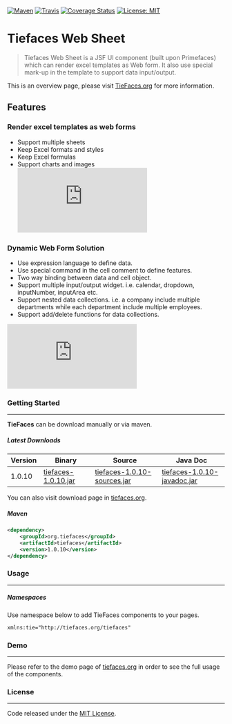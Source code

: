 [![Maven](https://maven-badges.herokuapp.com/maven-central/org.tiefaces/tiefaces/badge.svg)](https://maven-badges.herokuapp.com/maven-central/org.tiefaces/tiefaces)
[![Travis](https://travis-ci.org/tiefaces/TieFaces.svg?branch=master)](https://travis-ci.org/tiefaces/TieFaces)
[![Coverage Status](https://coveralls.io/repos/github/tiefaces/TieFaces/badge.svg)](https://coveralls.io/github/tiefaces/TieFaces)
[![License: MIT](https://img.shields.io/badge/License-MIT-brightgreen.svg)](https://opensource.org/licenses/MIT)

# Tiefaces Web Sheet

> Tiefaces Web Sheet is a JSF UI component (built upon Primefaces) which can render excel templates as Web form. It also use special mark-up in the template to support data input/output. 

This is an overview page, please visit [TieFaces.org](http://tiefaces.org) for more information.

## Features
### Render excel templates as web forms
  - Support multiple sheets
  - Keep Excel formats and styles
  - Keep Excel formulas
  - Support charts and images
![Render excel as web form](http://showcase-tiefaces.rhcloud.com/javax.faces.resource/img/websheet1.png.xhtml?ln=showcase)

### Dynamic Web Form Solution
- Use expression language to define data.
- Use special command in the cell comment to define features.
- Two way binding between data and cell object.
- Support multiple input/output widget. i.e. calendar, dropdown, inputNumber, inputArea etc.
- Support nested data collections. i.e. a company include multiple departments while each department include multiple employees.
- Support add/delete functions for data collections.

![Dynamic web solution](http://showcase-tiefaces.rhcloud.com/javax.faces.resource/img/websheet2.png.xhtml?ln=showcase)

### Getting Started
***

**TieFaces** can be download manually or via maven.  

##### Latest Downloads
Version | Binary | Source | Java Doc 
------------ | -------------  | ------------- | -------------  
1.0.10 | [tiefaces-1.0.10.jar](http://central.maven.org/maven2/org/tiefaces/tiefaces/1.0.10/tiefaces-1.0.10.jar) | [tiefaces-1.0.10-sources.jar](http://central.maven.org/maven2/org/tiefaces/tiefaces/1.0.10/tiefaces-1.0.10-sources.jar) | [tiefaces-1.0.10-javadoc.jar](http://central.maven.org/maven2/org/tiefaces/tiefaces/1.0.10/tiefaces-1.0.10-javadoc.jar)

You can also visit download page in [tiefaces.org](http://www.tiefaces.org/).

##### Maven

```xml
<dependency>  
    <groupId>org.tiefaces</groupId>  
    <artifactId>tiefaces</artifactId>  
    <version>1.0.10</version>  
</dependency>  
```

### Usage
***

##### Namespaces

Use namespace below to add TieFaces components to your pages.

```xml
xmlns:tie="http://tiefaces.org/tiefaces"
```

### Demo
***
Please refer to the demo page of [tiefaces.org](http://tiefaces.org/) in order to see the full usage of the components. 

### License
***
Code released under the [MIT License](LICENSE).
